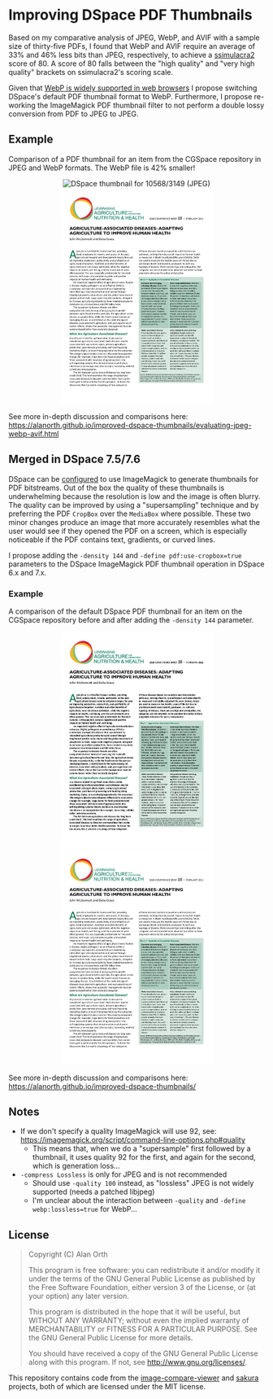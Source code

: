 # Improving DSpace PDF Thumbnails
Based on my comparative analysis of JPEG, WebP, and AVIF with a sample size of thirty-five PDFs, I found that WebP and AVIF require an average of 33% and 46% less bits than JPEG, respectively, to achieve a [ssimulacra2](https://github.com/cloudinary/ssimulacra2) score of 80. A score of 80 falls between the "high quality" and "very high quality" brackets on ssimulacra2's scoring scale.

Given that [WebP is widely supported in web browsers](https://caniuse.com/webp) I propose switching DSpace's default PDF thumbnail format to WebP. Furthermore, I propose re-working the ImageMagick PDF thumbnail filter to not perform a double lossy conversion from PDF to JPEG to JPEG.

## Example
Comparison of a PDF thumbnail for an item from the CGSpace repository in JPEG and WebP formats. The WebP file is 42% smaller!

<p align="center">
  <img width="300" alt="DSpace thumbnail for 10568/3149 (JPEG)" src="img/im7/10568-3149.pdf-q92.jpg /">
  <img width="300" alt="DSpace thumbnail for 10568/3149 (WebP)" src="img/im7/10568-3149.pdf-q86.webp" />
</p>

See more in-depth discussion and comparisons here: https://alanorth.github.io/improved-dspace-thumbnails/evaluating-jpeg-webp-avif.html

## Merged in DSpace 7.5/7.6
DSpace can be [configured](https://wiki.lyrasis.org/display/DSDOC7x/Mediafilters+for+Transforming+DSpace+Content) to use ImageMagick to generate thumbnails for PDF bitstreams. Out of the box the quality of these thumbnails is underwhelming because the resolution is low and the image is often blurry. The quality can be improved by using a "supersampling" technique and by preferring the PDF `CropBox` over the `MediaBox` where possible. These two minor changes produce an image that more accurately resembles what the user would see if they opened the PDF on a screen, which is especially noticeable if the PDF contains text, gradients, or curved lines.

I propose adding the `-density 144` and `-define pdf:use-cropbox=true` parameters to the DSpace ImageMagick PDF thumbnail operation in DSpace 6.x and 7.x.

### Example
A comparison of the default DSpace PDF thumbnail for an item on the CGSpace repository before and after adding the `-density 144` parameter.

<p align="center">
  <img width="300" alt="Default DSpace thumbnail for 10568/3149" src="img/10568-3149-dspace.jpg">
  <img width="300" alt="Default DSpace thumbnail for 10568/3149 with density 144" src="img/10568-3149-improved.jpg">
</p>

See more in-depth discussion and comparisons here: https://alanorth.github.io/improved-dspace-thumbnails/

## Notes

- If we don't specify a quality ImageMagick will use 92, see: https://imagemagick.org/script/command-line-options.php#quality
  - This means that, when we do a "supersample" first followed by a thumbnail, it uses quality 92 for the first, and again for the second, which is generation loss...
- `-compress Lossless` is only for JPEG and is not recommended
  - Should use `-quality 100` instead, as "lossless" JPEG is not widely supported (needs a patched libjpeg)
  - I'm unclear about the interaction between `-quality` and `-define webp:lossless=true` for WebP...

## License

>Copyright (C) Alan Orth
>
>This program is free software: you can redistribute it and/or modify
>it under the terms of the GNU General Public License as published by
>the Free Software Foundation, either version 3 of the License, or
>(at your option) any later version.
>
>This program is distributed in the hope that it will be useful,
>but WITHOUT ANY WARRANTY; without even the implied warranty of
>MERCHANTABILITY or FITNESS FOR A PARTICULAR PURPOSE.  See the
>GNU General Public License for more details.
>
>You should have received a copy of the GNU General Public License
>along with this program.  If not, see <http://www.gnu.org/licenses/>.

This repository contains code from the [image-compare-viewer](https://github.com/kylewetton/image-compare-viewer) and [sakura](https://github.com/oxalorg/sakura) projects, both of which are licensed under the MIT license.
